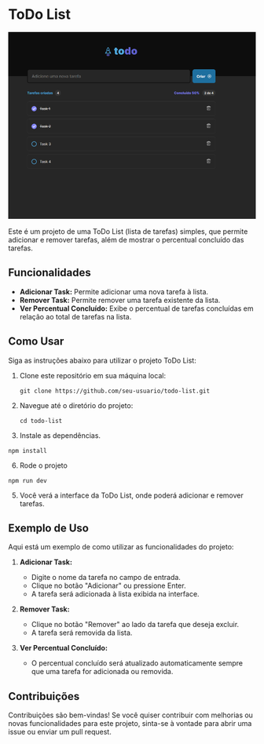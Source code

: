 # ToDo List

![Projeto ToDo List](https://github.com/LeonSuckow/desafio-todo-list/blob/main/src/assets/todo-list.png)

Este é um projeto de uma ToDo List (lista de tarefas) simples, que permite adicionar e remover tarefas, além de mostrar o percentual concluído das tarefas.

## Funcionalidades

- **Adicionar Task:** Permite adicionar uma nova tarefa à lista.
- **Remover Task:** Permite remover uma tarefa existente da lista.
- **Ver Percentual Concluído:** Exibe o percentual de tarefas concluídas em relação ao total de tarefas na lista.

## Como Usar

Siga as instruções abaixo para utilizar o projeto ToDo List:

1. Clone este repositório em sua máquina local:
   ```
   git clone https://github.com/seu-usuario/todo-list.git
   ```
   
2. Navegue até o diretório do projeto:
   ```
   cd todo-list
   ```
   
3. Instale as dependências.
  ```
  npm install
  ```
6. Rode o projeto
  ```
  npm run dev
  ```
 
5. Você verá a interface da ToDo List, onde poderá adicionar e remover tarefas.

## Exemplo de Uso

Aqui está um exemplo de como utilizar as funcionalidades do projeto:

1. **Adicionar Task:**
   - Digite o nome da tarefa no campo de entrada.
   - Clique no botão "Adicionar" ou pressione Enter.
   - A tarefa será adicionada à lista exibida na interface.

2. **Remover Task:**
   - Clique no botão "Remover" ao lado da tarefa que deseja excluir.
   - A tarefa será removida da lista.

3. **Ver Percentual Concluído:**
   - O percentual concluído será atualizado automaticamente sempre que uma tarefa for adicionada ou removida.

## Contribuições

Contribuições são bem-vindas! Se você quiser contribuir com melhorias ou novas funcionalidades para este projeto, sinta-se à vontade para abrir uma issue ou enviar um pull request.

